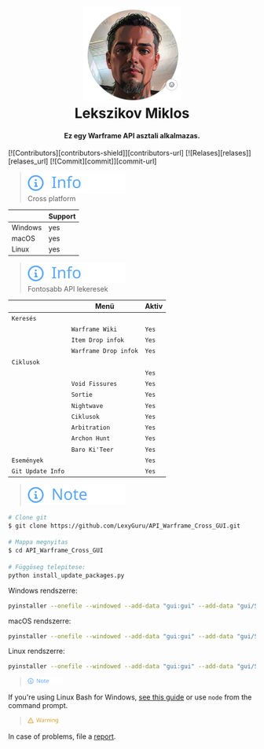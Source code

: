 <h1 align="center">
  <br>
  <a href="https://github.com/LexyGuru/API_Warframe_Cross_GUI"><img src="Icons/None.png" alt="Lekszikov" width="200"></a>
  <br>
  Lekszikov Miklos
  <br>
</h1>

<h4 align="center">Ez egy Warframe API asztali alkalmazas.</h4>
[![Contributors][contributors-shield]][contributors-url]
[![Relases][relases]][relases_url]
[![Commit][commit]][commit-url]

> <picture>
>    <source media="(prefers-color-scheme: light)" srcset="https://raw.githubusercontent.com/LexyGuru/API_Warframe_Cross_GUI/main/Icons/git/info.svg">
>    <img alt="Info" src="https://raw.githubusercontent.com/LexyGuru/API_Warframe_Cross_GUI/main/Icons/git/info.svg">
> </picture> <br>
> Cross platform 

|            | Support |
|------------|---------|
| Windows    | yes     |
| macOS      | yes     |
| Linux      | yes     | 


> <picture>
>    <source media="(prefers-color-scheme: light)" srcset="https://raw.githubusercontent.com/LexyGuru/API_Warframe_Cross_GUI/main/Icons/git/info.svg">
>    <img alt="Info" src="https://raw.githubusercontent.com/LexyGuru/API_Warframe_Cross_GUI/main/Icons/git/info.svg">
> </picture><br>
> Fontosabb API lekeresek 

|                 | Menü                 | Aktiv   |
|-----------------|----------------------|---------|
| `Keresés`         |                      |         |
|                 | `Warframe Wiki`      | `Yes`   |
|                 | `Item Drop infok`    | `Yes`   |
|                 | `Warframe Drop infok` | `Yes`   |
| `Ciklusok`        |                      |         |
|                 |                      | `Yes`   |
|                 | `Void Fissures`       | `Yes`   |
|                 | `Sortie`              | `Yes`   |
|                 | `Nightwave`           | `Yes`   |
|                 | `Ciklusok`            | `Yes`   |
|                 | `Arbitration`         | `Yes`   |
|                 | `Archon Hunt`         | `Yes`   |
|                 | `Baro Ki'Teer`        | `Yes`   |
| `Események`       |                      | `Yes`   |
| `Git Update Info` |                      | `Yes`   |

> <picture>
>    <source media="(prefers-color-scheme: light)" srcset="https://raw.githubusercontent.com/LexyGuru/API_Warframe_Cross_GUI/main/Icons/git/note.svg">
>    <img alt="Info" src="https://raw.githubusercontent.com/LexyGuru/API_Warframe_Cross_GUI/main/Icons/git/note.svg">
> </picture> <br>

```bash
# Clone git 
$ git clone https://github.com/LexyGuru/API_Warframe_Cross_GUI.git

# Mappa megnyitas
$ cd API_Warframe_Cross_GUI

# Függöseg telepitese:
python install_update_packages.py
```

Windows rendszerre:
```bash
pyinstaller --onefile --windowed --add-data "gui:gui" --add-data "gui/Script:gui/Script" --add-data "gui/Styles:gui/Styles" --icon=Icons/AppIcon.ico main_qt6.py
```

macOS rendszerre:
```bash
pyinstaller --onefile --windowed --add-data "gui:gui" --add-data "gui/Script:gui/Script" --add-data "gui/Styles:gui/Styles" --icon=Icons/AppIcon.icns main_qt6.py
```

Linux rendszerre:
```bash
pyinstaller --onefile --windowed --add-data "gui:gui" --add-data "gui/Script:gui/Script" --add-data "gui/Styles:gui/Styles" --icon=Icons/AppIcon.png main_qt6.py
```

> <picture>
>   <img alt="Info" height="15" src="https://raw.githubusercontent.com/LexyGuru/API_Warframe_Cross_GUI/main/Icons/git/note.svg">
> </picture><br> 
If you're using Linux Bash for Windows, [see this guide](https://www.onlogic.com/blog/how-to-enable-bash-for-windows-10-and-11/) or use `node` from the command prompt.



> <picture>
>   <img alt="Info" height="15" src="https://raw.githubusercontent.com/LexyGuru/API_Warframe_Cross_GUI/main/Icons/git/warning.svg">
> </picture> 
>
 In case of problems, file a [report](https://github.com/LexyGuru/API_Warframe_Cross_GUI/issues).



[contributors-shield]: https://img.shields.io/github/contributors/LexyGuru/API_Warframe_Cross_GUI
[contributors-url]: https://github.com/LexyGuru/API_Warframe_Cross_GUI/graphs/contributors
[commit]: https://img.shields.io/github/commit-activity/t/LexyGuru/API_Warframe_Cross_GUI
[commit-url]: https://github.com/LexyGuru/API_Warframe_Cross_GUI/issues
[relases]: https://img.shields.io/github/release-date/LexyGuru/API_Warframe_Cross_GUI
[relases_url]: https://github.com/LexyGuru/API_Warframe_Cross_GUI/releases


<!---
https://github.com/LexyGuru/API_Warframe_Cross_GUI/blob/main/Icons/git/check.svg
https://github.com/LexyGuru/API_Warframe_Cross_GUI/blob/main/Icons/git/complete.svg
https://github.com/LexyGuru/API_Warframe_Cross_GUI/blob/main/Icons/git/danger.svg
https://github.com/LexyGuru/API_Warframe_Cross_GUI/blob/main/Icons/git/error.svg
https://github.com/LexyGuru/API_Warframe_Cross_GUI/blob/main/Icons/git/example.svg
https://github.com/LexyGuru/API_Warframe_Cross_GUI/blob/main/Icons/git/info.svg
https://github.com/LexyGuru/API_Warframe_Cross_GUI/blob/main/Icons/git/issue.svg
https://github.com/LexyGuru/API_Warframe_Cross_GUI/blob/main/Icons/git/note.svg
https://github.com/LexyGuru/API_Warframe_Cross_GUI/blob/main/Icons/git/solution.svg
https://github.com/LexyGuru/API_Warframe_Cross_GUI/blob/main/Icons/git/tip.svg
https://github.com/LexyGuru/API_Warframe_Cross_GUI/blob/main/Icons/git/warning.svg--->






    

